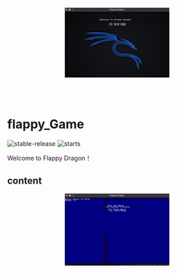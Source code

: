 <p align="center">
<img src="assets/logo.png" width="240">
</p>

<br />
<br />

# flappy_Game

![stable-release](https://img.shields.io/badge/flappy_Game-实验性项目-da282a)
![starts](https://shields.io/github/stars/HighValyrian/flappy_Game)

Welcome to Flappy Dragon！

## content


<p align="center">
<img src="assets/end.png" width="240">
</p>
<br/>